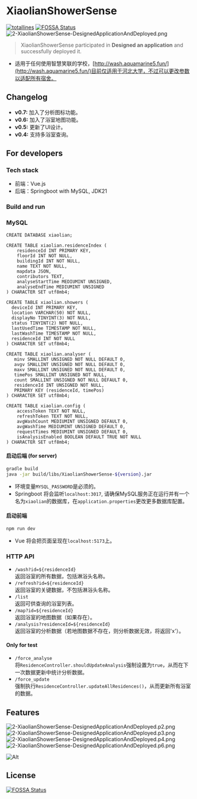 # XiaolianShowerSense

[![totallines](https://tokei.rs/b1/github/aquamarine5/XiaolianWebHelper)](https://github.com/XAMPPRocky/tokei)
[![FOSSA Status](https://app.fossa.com/api/projects/git%2Bgithub.com%2Faquamarine5%2FXiaolianWebHelper.svg?type=shield)](https://app.fossa.com/projects/git%2Bgithub.com%2Faquamarine5%2FXiaolianWebHelper?ref=badge_shield)
![2-XiaolianShowerSense-DesignedApplicationAndDeployed.png](https://s2.loli.net/2024/11/22/ca7gxQzTAFeR8bw.png)

> XiaolianShowerSense participated in **Designed an application** and successfully deployed it.

- 适用于任何使用智慧笑联的学校，[http://wash.aquamarine5.fun/](http://wash.aquamarine5.fun/)目前仅适用于河北大学，不过可以更改参数以适配所有宿舍。

## Changelog

- **v0.7:** 加入了分析图标功能。
- **v0.6:** 加入了浴室地图功能。
- **v0.5:** 更新了UI设计。
- **v0.4:** 支持多浴室查询。

## For developers

### Tech stack

- 前端：Vue.js
- 后端：Springboot with MySQL, JDK21

### Build and run

### MySQL

```mysql
CREATE DATABASE xiaolian;

CREATE TABLE xiaolian.residenceIndex (
    residenceId INT PRIMARY KEY,
    floorId INT NOT NULL,
    buildingId INT NOT NULL,
    name TEXT NOT NULL,
    mapdata JSON,
    contributors TEXT,
    analyseStartTime MEDIUMINT UNSIGNED,
    analyseEndTime MEDIUMINT UNSIGNED
) CHARACTER SET utf8mb4;

CREATE TABLE xiaolian.showers (
  deviceId INT PRIMARY KEY,
  location VARCHAR(50) NOT NULL,
  displayNo TINYINT(3) NOT NULL,
  status TINYINT(2) NOT NULL,
  lastUsedTime TIMESTAMP NOT NULL,
  lastWashTime TIMESTAMP NOT NULL,
  residenceId INT NOT NULL
) CHARACTER SET utf8mb4;

CREATE TABLE xiaolian.analyser (
   minv SMALLINT UNSIGNED NOT NULL DEFAULT 0,
   avgv SMALLINT UNSIGNED NOT NULL DEFAULT 0,
   maxv SMALLINT UNSIGNED NOT NULL DEFAULT 0,
   timePos SMALLINT UNSIGNED NOT NULL,
   count SMALLINT UNSIGNED NOT NULL DEFAULT 0,
   residenceId INT UNSIGNED NOT NULL,
   PRIMARY KEY (residenceId, timePos)
) CHARACTER SET utf8mb4;

CREATE TABLE xiaolian.config (
    accessToken TEXT NOT NULL,
    refreshToken TEXT NOT NULL,
    avgWashCount MEDIUMINT UNSIGNED DEFAULT 0,
    avgWashTime MEDIUMINT UNSIGNED DEFAULT 0,
    requestTimes MEDIUMINT UNSIGNED DEFAULT 0,
    isAnalysisEnabled BOOLEAN DEFAULT TRUE NOT NULL
) CHARACTER SET utf8mb4;
```

#### 启动后端 (for server)

```bash
gradle build
java -jar build/libs/XiaolianShowerSense-${version}.jar 
```

- 环境变量`MYSQL_PASSWORD`是必须的。
- Springboot 将会监听`localhost:3017`, 请确保MySQL服务正在运行并有一个名为`xiaolian`的数据库，在`application.properties`更改更多数据库配置。

#### 启动前端

```bash
npm run dev
```

- Vue 将会把页面呈现在`localhost:5173`上。

### HTTP API

- `/wash?id=${residenceId}`  
返回浴室的所有数据，包括淋浴头名称。
- `/refresh?id=${residenceId}`  
返回浴室的关键数据，不包括淋浴头名称。
- `/list`  
返回可供查询的浴室列表。
- `/map?id=${residenceId}`  
返回浴室的地图数据（如果存在）。
- `/analysis?residenceId=${residenceId}`  
返回浴室的分析数据（若地图数据不存在，则分析数据无效，将返回'x'）。

#### Only for test

- `/force_analyse`  
将`ResidenceController.shouldUpdateAnalysis`强制设置为`true`，从而在下一次数据更新中统计分析数据。
- `/force_update`  
强制执行`ResidenceController.updateAllResidences()`，从而更新所有浴室的数据。

## Features

![2-XiaolianShowerSense-DesignedApplicationAndDeployed.p2.png](https://s2.loli.net/2024/11/22/FUmnPDz4eY7qfGB.png)
![2-XiaolianShowerSense-DesignedApplicationAndDeployed.p3.png](https://s2.loli.net/2024/11/22/BUvASNGf4kFPbYE.png)
![2-XiaolianShowerSense-DesignedApplicationAndDeployed.p4.png](https://s2.loli.net/2024/11/22/A49tpWI8olP75iK.png)
![2-XiaolianShowerSense-DesignedApplicationAndDeployed.p6.png](https://s2.loli.net/2024/11/22/ZyN9mJAjPUtCV5b.png)  

![Alt](https://repobeats.axiom.co/api/embed/f0821a2b9a53baa242030873157e39fd678e61c0.svg "Repobeats analytics image")

## License

[![FOSSA Status](https://app.fossa.com/api/projects/git%2Bgithub.com%2Faquamarine5%2FXiaolianWebHelper.svg?type=large)](https://app.fossa.com/projects/git%2Bgithub.com%2Faquamarine5%2FXiaolianWebHelper?ref=badge_large)

